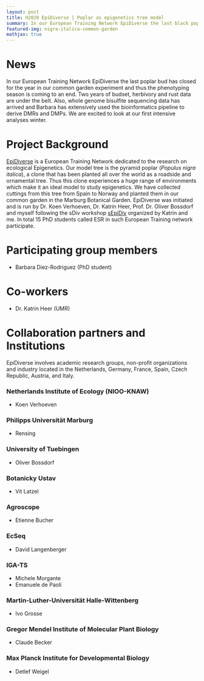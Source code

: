 ```yaml
---
layout: post
title: H2020 EpiDiverse | Poplar as epigenetics tree model
summary: In our European Training Network EpiDiverse the last black poplar bud has closed for the year in our common garden experiment and thus the phenotyping season is coming to an end.
featured-img: nigra-italica-common-garden
mathjax: true
---
```

# News
In our European Training Network EpiDiverse the last poplar bud has closed for the year in our common garden experiment and thus the phenotyping season is coming to an end. Two years of budset, herbivory and rust data are under the belt. Also, whole genome bisulfite sequencing data has arrived and Barbara has extensively used the bioinformatics pipeline to derive DMRs and DMPs. We are excited to look at our first intensive analyses winter.

# Project Background
[EpiDiverse](https://epidiverse.eu/) is a European Training Network dedicated to the research on ecological Epigenetics. Our model tree is the pyramid poplar (*Populus nigra italica*), a clone that has been planted all over the world as a roadside and ornamental tree. Thus this clone experiences a huge range of environments which make it an ideal model to study epigenetics. We have collected cuttings from this tree from Spain to Norway and planted them in our common garden in the Marburg Botanical Garden.
EpiDiverse was initiated and is run by Dr. Koen Verhoeven, Dr. Katrin Heer, Prof. Dr. Oliver Bossdorf and myself following the sDiv workshop [sEpiDiv](https://www.idiv.de/de/sdiv/arbeitsgruppen/wg_pool/sepidiv.html) organized by Katrin and me. In total 15 PhD students called ESR in such European Training network participate. 

# Participating group members
* Barbara Diez-Rodriguez (PhD student)

# Co-workers
* Dr. Katrin Heer (UMR)

# Collaboration partners and Institutions
EpiDiverse involves academic research groups, non-profit organizations and industry located in the Netherlands, Germany, France, Spain, Czech Republic, Austria, and Italy.

### Netherlands Institute of Ecology (NIOO-KNAW)
* Koen Verhoeven

### Philipps Universität Marburg
* Rensing

### University of Tuebingen
* Oliver Bossdorf

### Botanicky Ustav
* Vit Latzel

### Agroscope
* Etienne Bucher
    
### EcSeq
* David Langenberger

### IGA-TS
* Michele Morgante
* Emanuele de Paoli

### Martin-Luther-Universität Halle-Wittenberg
* Ivo Grosse

### Gregor Mendel Institute of Molecular Plant Biology
* Claude Becker

### Max Planck Institute for Developmental Biology
* Detlef Weigel